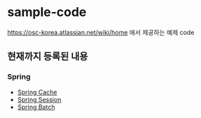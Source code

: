 # sample-code

https://osc-korea.atlassian.net/wiki/home 에서 제공하는 예제 code

## 현재까지 등록된 내용

### Spring
- [Spring Cache](https://github.com/oscka/sample-code/tree/main/spring-cache)
- [Spring Session](https://github.com/oscka/sample-code/tree/main/spring-session)
- [Spring Batch](https://github.com/oscka/sample-code/tree/main/spring-batch)
